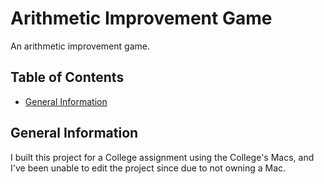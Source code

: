 # Arithmetic Improvement Game

An arithmetic improvement game.

## Table of Contents

<!--toc:start-->

- [General Information](#general-information)
<!--toc:end-->

## General Information

I built this project for a College assignment using the College's Macs, and I've been unable to edit the project since due to not owning a Mac.
